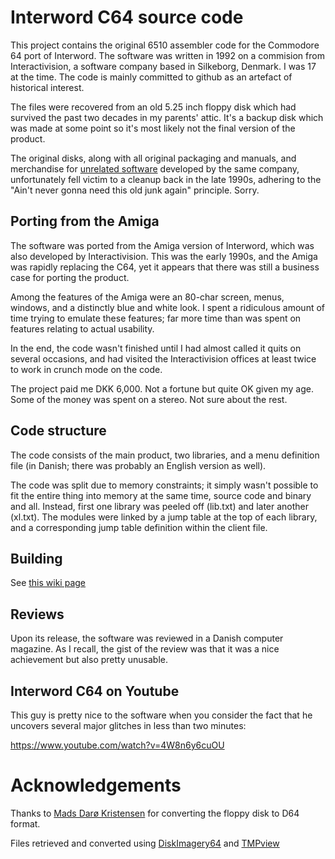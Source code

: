 # Interword C64 source code

This project contains the original 6510 assembler code for the Commodore 64 port of Interword. The software was written in 1992 on a commision from Interactivision, a software company based in Silkeborg, Denmark. I was 17 at the time. The code is mainly committed to github as an artefact of historical interest.

The files were recovered from an old 5.25 inch floppy disk which had survived the past two decades in my parents' attic. It's a backup disk which was made at some point so it's most likely not the final version of the product.

The original disks, along with all original packaging and manuals, and merchandise for [unrelated software](http://www.lemonamiga.com/games/details.php?id=1900) developed by the same company, unfortunately fell victim to a cleanup back in the late 1990s, adhering to the "Ain't never gonna need this old junk again" principle. Sorry.

## Porting from the Amiga

The software was ported from the Amiga version of Interword, which was also developed by Interactivision. This was the early 1990s, and the Amiga was rapidly replacing the C64, yet it appears that there was still a business case for porting the product.

Among the features of the Amiga were an 80-char screen, menus, windows, and a distinctly blue and white look. I spent a ridiculous amount of time trying to emulate these features; far more time than was spent on features relating to actual usability.

In the end, the code wasn't finished until I had almost called it quits on several occasions, and had visited the Interactivision offices at least twice to work in crunch mode on the code.

The project paid me DKK 6,000. Not a fortune but quite OK given my age. Some of the money was spent on a stereo. Not sure about the rest.

## Code structure

The code consists of the main product, two libraries, and a menu definition file (in Danish; there was probably an English version as well).

The code was split due to memory constraints; it simply wasn't possible to fit the entire thing into memory at the same time, source code and binary and all. Instead, first one library was peeled off (lib.txt) and later another (xl.txt). The modules were linked by a jump table at the top of each library, and a corresponding jump table definition within the client file.

## Building

See [this wiki page](https://github.com/mvindahl/interword-c64/wiki/Building-from-sources-in-VICE)

## Reviews

Upon its release, the software was reviewed in a Danish computer magazine. As I recall, the gist of the review was that it was a nice achievement but also pretty unusable.

## Interword C64 on Youtube

This guy is pretty nice to the software when you consider the fact that he uncovers several major glitches in less than two minutes:

https://www.youtube.com/watch?v=4W8n6y6cuOU

# Acknowledgements

Thanks to [Mads Darø Kristensen](https://twitter.com/madsdk) for converting the floppy disk to D64 format.

Files retrieved and converted using [DiskImagery64](http://lallafa.de/blog/c64-projects/diskimagery64/) and [TMPview](http://style64.org/release/tmpview-v1.2-style)
